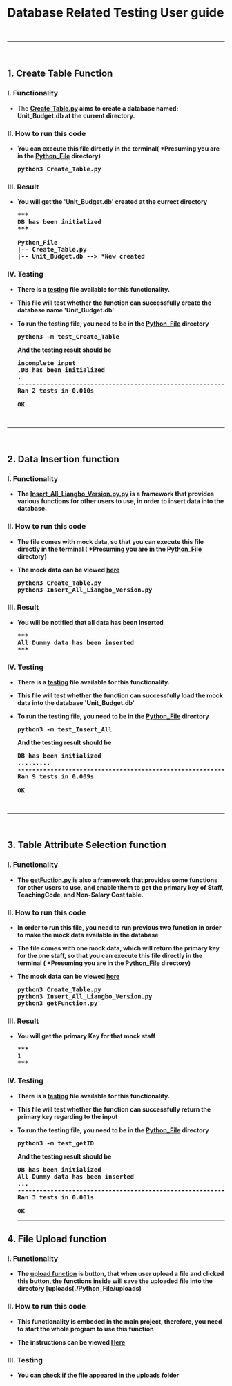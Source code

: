 # Database Related Testing User guide

<br><hr><br>

## 1. Create Table Function

### I. Functionality
- The [<b>Create_Table.py<b>](./Python_File/Create_Table.py) aims to create a database named: Unit_Budget.db at the current directory.

### II. How to run this code
- You can execute this file directly in the terminal( *Presuming you are in the [<b>Python_File<b>](./Python_File) directory)
  
  <pre>
  python3 Create_Table.py
  </pre>

### III. Result
- You will get the 'Unit_Budget.db' created at the currect directory
  
  <pre>
  ***
  DB has been initialized
  ***
  
  Python_File
  |-- Create_Table.py
  |-- Unit_Budget.db --> *New created
  </pre>

### IV. Testing
- There is a [<b>testing<b>](./Python_File/test_Create_Table.py) file available for this functionality. 
- This file will test whether the function can successfully create the database name 'Unit_Budget.db'
- To run the testing file, you need to be in the [<b>Python_File<b>](./Python_File) directory
  
  <pre>
  python3 -m test_Create_Table
  </pre>
  
  And the testing result should be
  
  <pre>
  incomplete input
  .DB has been initialized
  .
  ----------------------------------------------------------------------
  Ran 2 tests in 0.010s

  OK
  </pre>

<br><hr><br>

## 2. Data Insertion function

### I. Functionality
- The [<b>Insert_All_Liangbo_Version.py.py<b>](./Python_File/Insert_All_Liangbo_Version.py) is a framework that provides various functions for other users to use, in
order to insert data into the database.

### II. How to run this code
- The file comes with mock data, so that you can execute this file directly in the terminal ( *Presuming you are in the [<b>Python_File<b>](./Python_File) directory)

- The mock data can be viewed [<b>here<b>](./Python_File/Insert_All_Liangbo_Version.py#L5-L13)
  
  <pre>
  python3 Create_Table.py
  python3 Insert_All_Liangbo_Version.py
  </pre>

### III. Result
- You will be notified that all data has been inserted
  
  <pre>
  ***
  All Dummy data has been inserted
  ***
  </pre>

### IV. Testing
- There is a [<b>testing<b>](./Python_File/test_Insert_All.py) file available for this functionality. 
- This file will test whether the function can successfully load the mock data into the database 'Unit_Budget.db'
- To run the testing file, you need to be in the [<b>Python_File<b>](./Python_File) directory
  
  <pre>
  python3 -m test_Insert_All
  </pre>
  
  And the testing result should be
  
  <pre>
  DB has been initialized
  .........
  ----------------------------------------------------------------------
  Ran 9 tests in 0.009s

  OK
  </pre>

<br><hr><br>

## 3. Table Attribute Selection function

### I. Functionality
- The [<b>getFuction.py<b>](./Python_File/getFunction.py) is also a framework that provides some functions for other users to use, and enable them to get the 
primary key of Staff, TeachingCode, and Non-Salary Cost table.

### II. How to run this code
- In order to run this file, you need to run previous two function in order to make the mock data available in the database

- The file comes with one mock data, which will return the primary key for the one staff, so that you can execute this file directly in the terminal 
( *Presuming you are in the [<b>Python_File<b>](./Python_File) directory)

- The mock data can be viewed [<b>here<b>](./Python_File/getFunction.py#L66)
  
  <pre>
  python3 Create_Table.py
  python3 Insert_All_Liangbo_Version.py
  python3 getFunction.py
  </pre>

### III. Result
- You will get the primary Key for that mock staff
  
  <pre>
  ***
  1
  ***
  </pre>

### IV. Testing
- There is a [<b>testing<b>](./Python_File/test_getID.py) file available for this functionality. 
- This file will test whether the function can successfully return the primary key regarding to the input
- To run the testing file, you need to be in the [<b>Python_File<b>](./Python_File) directory
  
  <pre>
  python3 -m test_getID
  </pre>
  
  And the testing result should be
  
  <pre>
  DB has been initialized
  All Dummy data has been inserted
  ...
  ----------------------------------------------------------------------
  Ran 3 tests in 0.001s

  OK
  </pre>
  
  <b><hr><b>
  
## 4. File Upload function

### I. Functionality
- The [<b>upload function<b>](./Python_File/route.py#L173-L189) is button, that when user upload a file and clicked this button, the functions inside will save 
the uploaded file into the directory [<b>uploads<b>(./Python_File/uploads) 

### II. How to run this code
- This functionality is embeded in the main project, therefore, you need to start the whole program to use this function

- The instructions can be viewed [<b>Here<b>](../README.md#L5-L45)

### III. Testing
- You can check if the file appeared in the [<b>uploads<b>](./Python_File/uploads) folder


